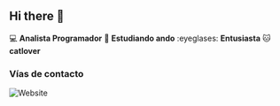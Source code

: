 ## Hi there 👋

:computer: **Analista Programador**
:pencil: **Estudiando ando**
:eyeglases: **Entusiasta**
:cat: **catlover**

### Vías de contacto

![Website](https://img.shields.io/website?url=https%3A%2F%2Fopen.spotify.com%2Fintl-es)
